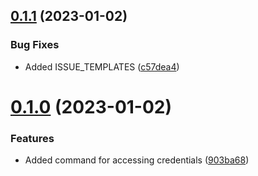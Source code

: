 ## [0.1.1](https://github.com/nanthakumaran-s/Tweet-CLI/compare/v0.1.0...v0.1.1) (2023-01-02)


### Bug Fixes

* Added ISSUE_TEMPLATES ([c57dea4](https://github.com/nanthakumaran-s/Tweet-CLI/commit/c57dea4f07c2f03e42f546e34001be64f8a142b6))



# [0.1.0](https://github.com/nanthakumaran-s/Tweet-CLI/compare/903ba6889266be21dc3be3128bbff3f7c17b77b4...v0.1.0) (2023-01-02)


### Features

* Added command for accessing credentials ([903ba68](https://github.com/nanthakumaran-s/Tweet-CLI/commit/903ba6889266be21dc3be3128bbff3f7c17b77b4))



